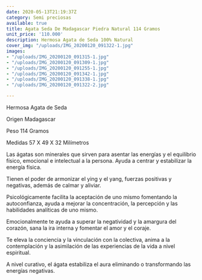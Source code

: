 ```yaml
---
date: 2020-05-13T21:19:37Z
category: Semi preciosas
available: true
title: Agata Seda De Madagascar Piedra Natural 114 Gramos
unit_price: '110.000'
description: Hermosa Agata de Seda 100% Natural
cover_img: "/uploads/IMG_20200120_091322-1.jpg"
images:
- "/uploads/IMG_20200120_091315-1.jpg"
- "/uploads/IMG_20200120_091309-1.jpg"
- "/uploads/IMG_20200120_091255-1.jpg"
- "/uploads/IMG_20200120_091342-1.jpg"
- "/uploads/IMG_20200120_091338-1.jpg"
- "/uploads/IMG_20200120_091322-2.jpg"

---
```

Hermosa Agata de Seda 

Origen Madagascar 

Peso 114 Gramos 

Medidas 57 X 49 X 32 Milímetros 

Las ágatas son minerales que sirven para asentar las energías y el equilibrio físico, emocional e intelectual a la persona. Ayuda a centrar y estabilizar la energía física.

Tienen el poder de armonizar el ying y el yang, fuerzas positivas y negativas, además de calmar y aliviar.

Psicológicamente facilita la aceptación de uno mismo fomentando la autoconfianza, ayuda a mejorar la concentración, la percepción y las habilidades analíticas de uno mismo.

Emocionalmente te ayuda a superar la negatividad y la amargura del corazón, sana la ira interna y fomentar el amor y el coraje.

Te eleva la conciencia y la vinculación con la colectiva, anima a la contemplación y la asimilación de las experiencias de la vida a nivel espiritual.

A nivel curativo, el ágata estabiliza el aura eliminando o transformando las energías negativas.